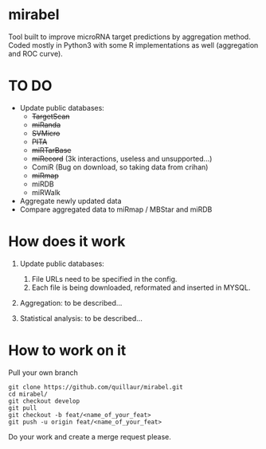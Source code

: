 # mirabel
Tool built to improve microRNA target predictions by aggregation method.
Coded mostly in Python3 with some R implementations as well (aggregation and ROC curve).

# TO DO
- Update public databases:
    - ~~TargetScan~~
    - ~~miRanda~~
    - ~~SVMicro~~
    - ~~PITA~~
    - ~~miRTarBase~~
    - ~~miRecord~~ (3k interactions, useless and unsupported...)
    - ComiR (Bug on download, so taking data from crihan)
    - ~~miRmap~~
    - miRDB
    - miRWalk
- Aggregate newly updated data
- Compare aggregated data to miRmap / MBStar and miRDB

# How does it work
1. Update public databases:
    1. File URLs need to be specified in the config.
    2. Each file is being downloaded, reformated and inserted in MYSQL.

2. Aggregation: to be described...

3. Statistical analysis: to be described...

# How to work on it
Pull your own branch
```shell
git clone https://github.com/quillaur/mirabel.git
cd mirabel/
git checkout develop
git pull
git checkout -b feat/<name_of_your_feat>
git push -u origin feat/<name_of_your_feat>
```
Do your work and create a merge request please.
